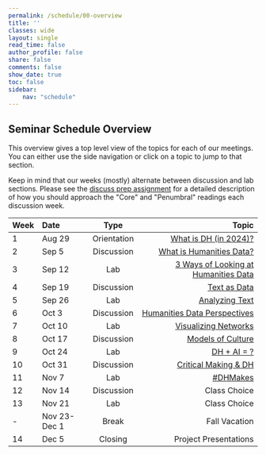 ```yaml
---
permalink: /schedule/00-overview
title: ''
classes: wide
layout: single
read_time: false
author_profile: false
share: false
comments: false
show_date: true
toc: false
sidebar:
    nav: "schedule"
---
```


## Seminar Schedule Overview

This overview gives a top level view of the topics for each of our meetings. You can either use the side navigation or click on a topic to jump to that section.

Keep in mind that our weeks (mostly) alternate between discussion and lab sections. Please see the [discuss prep assignment]({{site.baseurl}}/assessments/3-discussion) for a detailed description of how you should approach the "Core" and "Penumbral" readings each discussion week.

| Week | Date | Type | Topic |
| :-- | :--- | :---: | --------:| 
| 1 | Aug 29 | Orientation | [What is DH (in 2024)?]({{site.baseurl}}/schedule/01-what-is-dh) | 
| 2 | Sep 5 | Discussion | [What is Humanities Data?]({{site.baseurl}}/schedule/02-data) |
| 3 | Sep 12 | Lab | [3 Ways of Looking at Humanities Data]({{site.baseurl}}/schedule/03-data-lab) |
| 4 | Sep 19 | Discussion | [Text as Data]({{site.baseurl}}/schedule/04-text) |
| 5 | Sep 26 | Lab | [Analyzing Text]({{site.baseurl}}/schedule/05-text-lab) |
| 6 | Oct 3 | Discussion | [Humanities Data Perspectives]({{site.baseurl}}/schedule/06-viz) |
| 7 | Oct 10 | Lab | [Visualizing Networks]({{site.baseurl}}/schedule/07-viz-lab) | 
| 8 | Oct 17 | Discussion | [Models of Culture]({{site.baseurl}}/schedule/08-models) | 
| 9 | Oct 24 | Lab | [DH + AI = ?]({{site.baseurl}}/schedule/09-models-lab) | 
| 10 | Oct 31 | Discussion | [Critical Making & DH]({{site.baseurl}}/schedule/10-making) |
| 11 | Nov 7 | Lab | [&#35;DHMakes]({{site.baseurl}}/schedule/11-making-lab) |
| 12 | Nov 14 | Discussion | Class Choice |
| 13 | Nov 21 | Lab | Class Choice |
| - | Nov 23-Dec 1 | Break | Fall Vacation | 
| 14 | Dec 5 | Closing | Project Presentations | 